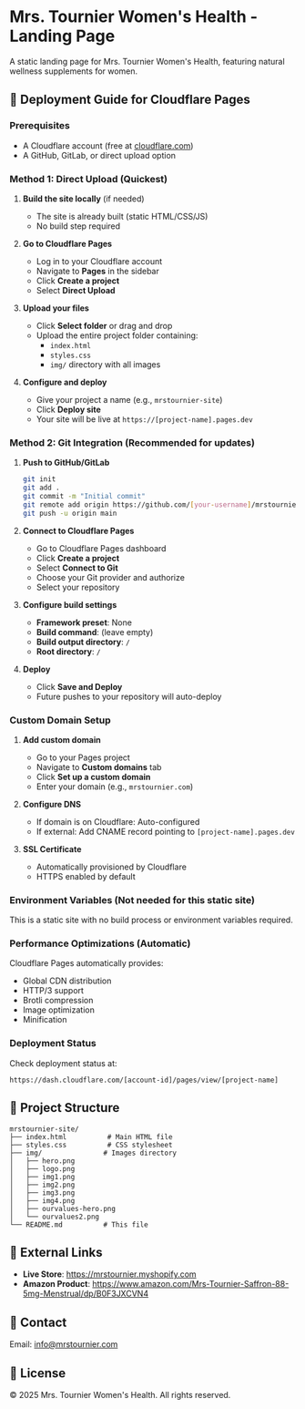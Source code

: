 # Mrs. Tournier Women's Health - Landing Page

A static landing page for Mrs. Tournier Women's Health, featuring natural wellness supplements for women.

## 🚀 Deployment Guide for Cloudflare Pages

### Prerequisites
- A Cloudflare account (free at [cloudflare.com](https://cloudflare.com))
- A GitHub, GitLab, or direct upload option

### Method 1: Direct Upload (Quickest)

1. **Build the site locally** (if needed)
   - The site is already built (static HTML/CSS/JS)
   - No build step required

2. **Go to Cloudflare Pages**
   - Log in to your Cloudflare account
   - Navigate to **Pages** in the sidebar
   - Click **Create a project**
   - Select **Direct Upload**

3. **Upload your files**
   - Click **Select folder** or drag and drop
   - Upload the entire project folder containing:
     - `index.html`
     - `styles.css`
     - `img/` directory with all images

4. **Configure and deploy**
   - Give your project a name (e.g., `mrstournier-site`)
   - Click **Deploy site**
   - Your site will be live at `https://[project-name].pages.dev`

### Method 2: Git Integration (Recommended for updates)

1. **Push to GitHub/GitLab**
   ```bash
   git init
   git add .
   git commit -m "Initial commit"
   git remote add origin https://github.com/[your-username]/mrstournier-site.git
   git push -u origin main
   ```

2. **Connect to Cloudflare Pages**
   - Go to Cloudflare Pages dashboard
   - Click **Create a project**
   - Select **Connect to Git**
   - Choose your Git provider and authorize
   - Select your repository

3. **Configure build settings**
   - **Framework preset**: None
   - **Build command**: (leave empty)
   - **Build output directory**: `/`
   - **Root directory**: `/`

4. **Deploy**
   - Click **Save and Deploy**
   - Future pushes to your repository will auto-deploy

### Custom Domain Setup

1. **Add custom domain**
   - Go to your Pages project
   - Navigate to **Custom domains** tab
   - Click **Set up a custom domain**
   - Enter your domain (e.g., `mrstournier.com`)

2. **Configure DNS**
   - If domain is on Cloudflare: Auto-configured
   - If external: Add CNAME record pointing to `[project-name].pages.dev`

3. **SSL Certificate**
   - Automatically provisioned by Cloudflare
   - HTTPS enabled by default

### Environment Variables (Not needed for this static site)
This is a static site with no build process or environment variables required.

### Performance Optimizations (Automatic)
Cloudflare Pages automatically provides:
- Global CDN distribution
- HTTP/3 support
- Brotli compression
- Image optimization
- Minification

### Deployment Status
Check deployment status at:
```
https://dash.cloudflare.com/[account-id]/pages/view/[project-name]
```

## 📁 Project Structure

```
mrstournier-site/
├── index.html          # Main HTML file
├── styles.css          # CSS stylesheet
├── img/               # Images directory
│   ├── hero.png
│   ├── logo.png
│   ├── img1.png
│   ├── img2.png
│   ├── img3.png
│   ├── img4.png
│   ├── ourvalues-hero.png
│   └── ourvalues2.png
└── README.md          # This file
```

## 🔗 External Links
- **Live Store**: https://mrstournier.myshopify.com
- **Amazon Product**: https://www.amazon.com/Mrs-Tournier-Saffron-88-5mg-Menstrual/dp/B0F3JXCVN4

## 📧 Contact
Email: info@mrstournier.com

## 📄 License
© 2025 Mrs. Tournier Women's Health. All rights reserved.